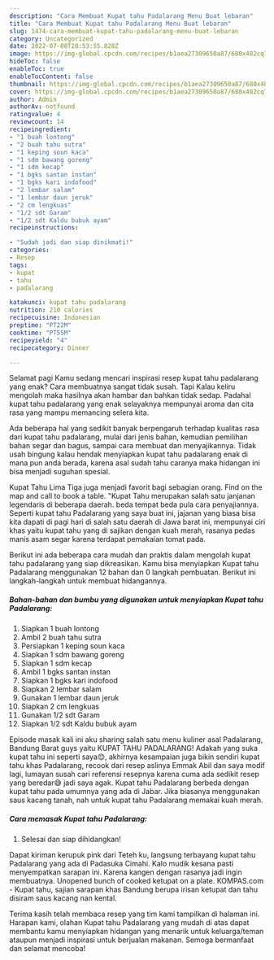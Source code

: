 ```yaml
---
description: "Cara Membuat Kupat tahu Padalarang Menu Buat lebaran"
title: "Cara Membuat Kupat tahu Padalarang Menu Buat lebaran"
slug: 1474-cara-membuat-kupat-tahu-padalarang-menu-buat-lebaran
category: Uncategorized
date: 2022-07-08T20:53:55.828Z
image: https://img-global.cpcdn.com/recipes/b1aea27309650a87/680x482cq70/kupat-tahu-padalarang-foto-resep-utama.jpg
hideToc: false
enableToc: true
enableTocContent: false
thumbnail: https://img-global.cpcdn.com/recipes/b1aea27309650a87/680x482cq70/kupat-tahu-padalarang-foto-resep-utama.jpg
cover: https://img-global.cpcdn.com/recipes/b1aea27309650a87/680x482cq70/kupat-tahu-padalarang-foto-resep-utama.jpg
author: Admin
authorAv: notfound
ratingvalue: 4
reviewcount: 14
recipeingredient:
- "1 buah lontong"
- "2 buah tahu sutra"
- "1 keping soun kaca"
- "1 sdm bawang goreng"
- "1 sdm kecap"
- "1 bgks santan instan"
- "1 bgks kari indofood"
- "2 lembar salam"
- "1 lembar daun jeruk"
- "2 cm lengkuas"
- "1/2 sdt Garam"
- "1/2 sdt Kaldu bubuk ayam"
recipeinstructions:

- "Sudah jadi dan siap dinikmati!"
categories:
- Resep
tags:
- kupat
- tahu
- padalarang

katakunci: kupat tahu padalarang 
nutrition: 210 calories
recipecuisine: Indonesian
preptime: "PT22M"
cooktime: "PT55M"
recipeyield: "4"
recipecategory: Dinner

---
```



Selamat pagi Kamu sedang mencari inspirasi resep kupat tahu padalarang yang enak? Cara membuatnya sangat tidak susah. Tapi Kalau keliru mengolah maka hasilnya akan hambar dan bahkan tidak sedap. Padahal kupat tahu padalarang yang enak selayaknya mempunyai aroma dan cita rasa yang mampu memancing selera kita.


Ada beberapa hal yang sedikit banyak berpengaruh terhadap kualitas rasa dari kupat tahu padalarang, mulai dari jenis bahan, kemudian pemilihan bahan segar dan bagus, sampai cara membuat dan menyajikannya. Tidak usah bingung kalau hendak menyiapkan kupat tahu padalarang enak di mana pun anda berada, karena asal sudah tahu caranya maka hidangan ini bisa menjadi suguhan spesial.

Kupat Tahu Lima Tiga juga menjadi favorit bagi sebagian orang. Find on the map and call to book a table. &#34;Kupat Tahu merupakan salah satu janjanan legendaris di beberapa daerah. beda tempat beda pula cara penyajiannya. Seperti kupat tahu Padalarang yang saya buat ini, jajanan yang biasa bisa kita dapati di pagi hari di salah satu daerah di Jawa barat ini, mempunyai ciri khas yaitu kupat tahu yang di sajikan dengan kuah merah, rasanya pedas manis asam segar karena terdapat pemakaian tomat pada.


Berikut ini ada beberapa cara mudah dan praktis dalam mengolah kupat tahu padalarang yang siap dikreasikan. Kamu bisa menyiapkan Kupat tahu Padalarang menggunakan 12 bahan dan 0 langkah pembuatan. Berikut ini langkah-langkah untuk membuat hidangannya.

<!--inarticleads1-->

##### Bahan-bahan dan bumbu yang digunakan untuk menyiapkan Kupat tahu Padalarang:

1. Siapkan 1 buah lontong
1. Ambil 2 buah tahu sutra
1. Persiapkan 1 keping soun kaca
1. Siapkan 1 sdm bawang goreng
1. Siapkan 1 sdm kecap
1. Ambil 1 bgks santan instan
1. Siapkan 1 bgks kari indofood
1. Siapkan 2 lembar salam
1. Gunakan 1 lembar daun jeruk
1. Siapkan 2 cm lengkuas
1. Gunakan 1/2 sdt Garam
1. Siapkan 1/2 sdt Kaldu bubuk ayam


Episode masak kali ini aku sharing salah satu menu kuliner asal Padalarang, Bandung Barat guys yaitu KUPAT TAHU PADALARANG! Adakah yang suka kupat tahu ini seperti saya😊, akhirnya kesampaian juga bikin sendiri kupat tahu khas Padalarang, recook dari resep aslinya Emmak Abil dan saya modif lagi, lumayan susah cari referensi resepnya karena cuma ada sedikit resep yang beredar😅 jadi saya agak. Kupat tahu Padalarang berbeda dengan kupat tahu pada umumnya yang ada di Jabar. Jika biasanya menggunakan saus kacang tanah, nah untuk kupat tahu Padalarang memakai kuah merah. 

<!--inarticleads2-->

##### Cara memasak Kupat tahu Padalarang:


1. Selesai dan siap dihidangkan!

Dapat kiriman kerupuk pink dari Teteh ku, langsung terbayang kupat tahu Padalarang yang ada di Padasuka Cimahi. Kalo mudik kesana pasti menyempatkan sarapan ini. Karena kangen dengan rasanya jadi ingin membuatnya. Unopened bunch of cooked ketupat on a plate. KOMPAS.com - Kupat tahu, sajian sarapan khas Bandung berupa irisan ketupat dan tahu disiram saus kacang nan kental. 

Terima kasih telah membaca resep yang tim kami tampilkan di halaman ini. Harapan kami, olahan Kupat tahu Padalarang yang mudah di atas dapat membantu kamu menyiapkan hidangan yang menarik untuk keluarga/teman ataupun menjadi inspirasi untuk berjualan makanan. Semoga bermanfaat dan selamat mencoba!
